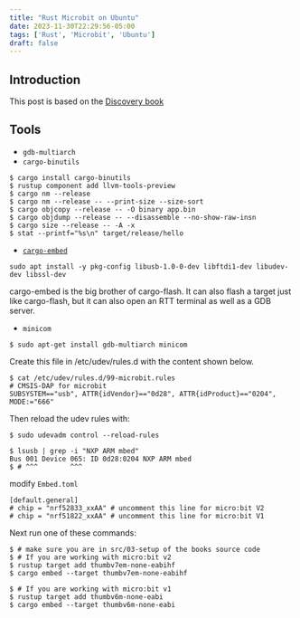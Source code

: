 ```yaml
---
title: "Rust Microbit on Ubuntu"
date: 2023-11-30T22:29:56-05:00
tags: ['Rust', 'Microbit', 'Ubuntu']
draft: false
---
```


## Introduction
This post is based on the [Discovery book](https://docs.rust-embedded.org/discovery/microbit/01-background/index.html)

## Tools
* `gdb-multiarch`
* `cargo-binutils`
```
$ cargo install cargo-binutils
$ rustup component add llvm-tools-preview
$ cargo nm --release
$ cargo nm --release -- --print-size --size-sort
$ cargo objcopy --release -- -O binary app.bin
$ cargo objdump --release -- --disassemble --no-show-raw-insn
$ cargo size --release -- -A -x
$ stat --printf="%s\n" target/release/hello
```
* [`cargo-embed`](https://probe.rs/docs/tools/cargo-embed/)
```
sudo apt install -y pkg-config libusb-1.0-0-dev libftdi1-dev libudev-dev libssl-dev
```
cargo-embed is the big brother of cargo-flash.
It can also flash a target just like cargo-flash, but it can also open an RTT terminal as well as a GDB server.
* `minicom`
```
$ sudo apt-get install gdb-multiarch minicom
```
Create this file in /etc/udev/rules.d with the content shown below.
```
$ cat /etc/udev/rules.d/99-microbit.rules
# CMSIS-DAP for microbit
SUBSYSTEM=="usb", ATTR{idVendor}=="0d28", ATTR{idProduct}=="0204", MODE:="666"
```
Then reload the udev rules with:
```
$ sudo udevadm control --reload-rules
```
```
$ lsusb | grep -i "NXP ARM mbed"
Bus 001 Device 065: ID 0d28:0204 NXP ARM mbed
$ # ^^^        ^^^
```
modify `Embed.toml`
```
[default.general]
# chip = "nrf52833_xxAA" # uncomment this line for micro:bit V2
# chip = "nrf51822_xxAA" # uncomment this line for micro:bit V1
```
Next run one of these commands:
```
$ # make sure you are in src/03-setup of the books source code
$ # If you are working with micro:bit v2
$ rustup target add thumbv7em-none-eabihf
$ cargo embed --target thumbv7em-none-eabihf

$ # If you are working with micro:bit v1
$ rustup target add thumbv6m-none-eabi
$ cargo embed --target thumbv6m-none-eabi
```
